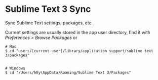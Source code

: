 # Sublime Text 3 Sync

Sync Sublime Text settings, packages, etc.

Current settings are usually stored in the app user directory, find it with _Preferences > Browse Packages_ or

```
# Mac
$ cd "users/[current-user]/library/application support/sublime text 3/packages"


# Windows
$ cd "/Users/hEy\AppData/Roaming/Sublime Text 3/Packages"
```